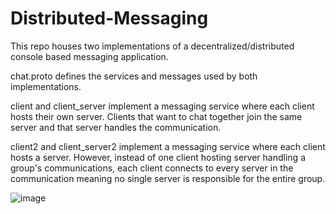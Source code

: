# Distributed-Messaging

This repo houses two implementations of a decentralized/distributed console based messaging application.

chat.proto defines the services and messages used by both implementations.

client and client_server implement a messaging service where each client hosts their own server. Clients that want to chat together join the same server and that server handles the communication.

client2 and client_server2 implement a messaging service where each client hosts a server. However, instead of one client hosting server handling a group's communications, each client connects to every server in the communication meaning no single server is responsible for the entire group.

![image](https://user-images.githubusercontent.com/43715044/53779798-733f2980-3eb6-11e9-93fa-454a5e026873.png)
